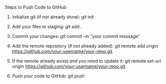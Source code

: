 Steps to Push Code to GitHub

1. Initialize git (if not already done):
   git init

2. Add your files to staging:
   git add .

3. Commit your changes:
   git commit -m "your commit message"

4. Add the remote repository (if not already added):
   git remote add origin https://github.com/your-username/your-repo.git

5. If the remote already exists and you need to update it:
   git remote set-url origin https://github.com/your-username/your-repo.git

6. Push your code to GitHub:
   git push
